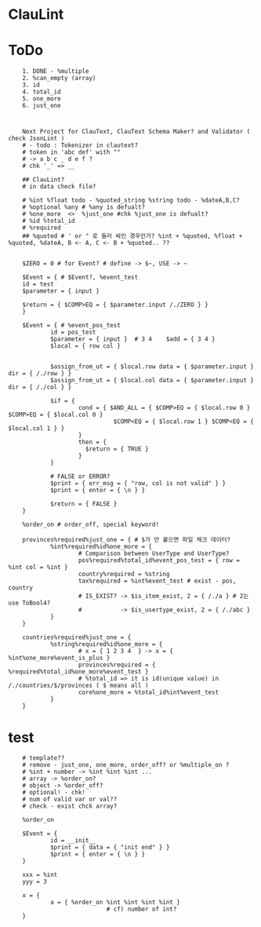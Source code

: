 # ClauLint

# ToDo
        1. DONE - %multiple
        2. %can_empty (array)
        3. id
        4. total_id
        5. one_more
        6. just_one
# 
        Next Project for ClauText, ClauText Schema Maker? and Validator ( check JsonLint )
        # - todo : Tokenizer in clautext?
        # token in 'abc def' with ""
        # -> a b c _ d e f ?
        # chk '_' => __

        ## ClauLint?
        # in data check file?

        # %int %float todo - %quoted_string %string todo - %dateA,B,C?
        # %optional %any # %any is defualt?
        # %one_more  <>  %just_one #chk %just_one is defualt?
        # %id %total_id
        # %required 
        ## %quoted # ' or " 로 둘러 싸인 경우인가? %int + %quoted, %float + %quoted, %dateA, B <- A, C <- B + %quoted.. ??


        $ZERO = 0 # for Event? # define -> $~, USE -> ~

        $Event = { # $Event?, %event_test
        id = test
        $parameter = { input }

        $return = { $COMP>EQ = { $parameter.input /./ZERO } }
        }

        $Event = { # %event_pos_test        
                id = pos_test
                $parameter = { input }  # 3 4    $add = { 3 4 }
                $local = { row col }


                $assign_from_ut = { $local.row data = { $parameter.input } dir = { /./row } }
                $assign_from_ut = { $local.col data = { $parameter.input } dir = { /./col } }

                $if = { 
                        cond = { $AND_ALL = { $COMP>EQ = { $local.row 0 } $COMP>EQ = { $local.col 0 } 
                                  $COMP<EQ = { $local.row 1 } $COMP<EQ = { $local.col 1 } } 
                        }
                        then = {
                          $return = { TRUE }
                        }
                }

                # FALSE or ERROR?
                $print = { err_msg = { "row, col is not valid" } }
                $print = { enter = { \n } }

                $return = { FALSE }
        }

        %order_on # order_off, special keyword!

        provinces%required%just_one = { # $가 안 붙으면 파일 체크 데이터?
                %int%required%id%one_more = {
                        # Comparison between UserType and UserType?
                        pos%required%total_id%event_pos_test = { row = %int col = %int } 
                        country%required = %string
                        tax%required = %int%event_test # exist - pos, country
                        # IS_EXIST? -> $is_item_exist, 2 = { /./a } # 2는 use ToBool4?
                        #           -> $is_usertype_exist, 2 = { /./abc }
                }
        }

        countries%required%just_one = {
                %string%required%id%one_more = {
                        # x = { 1 2 3 4  } -> x = { %int%one_more%event_is_plus }
                        provinces%required = { %required%total_id%one_more%event_test } 
                        # %total_id => it is id(unique value) in /./countries/$/provinces ( $ means all ) 
                        core%one_more = %total_id%int%event_test
                }
        }
        
# test
        # template??
        # remove - just_one, one_more, order_off? or %multiple_on ?
        # %int + number -> %int %int %int ...
        # array -> %order_on?
        # object -> %order_off?
        # optional! - chk!
        # num of valid var or val??
        # check - exist chck array?

        %order_on

        $Event = {
                id = __init__
                $print = { data = { "init end" } }
                $print = { enter = { \n } }
        }

        xxx = %int
        yyy = 3

        x = { 
                a = { %order_on %int %int %int %int } 
                                # cf) number of int?
        }

